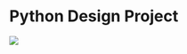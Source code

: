 <h1>Python Design Project</h1>
<img src="file:///C:/Users/student/Downloads/Jason's%20project%20image.jpg">
